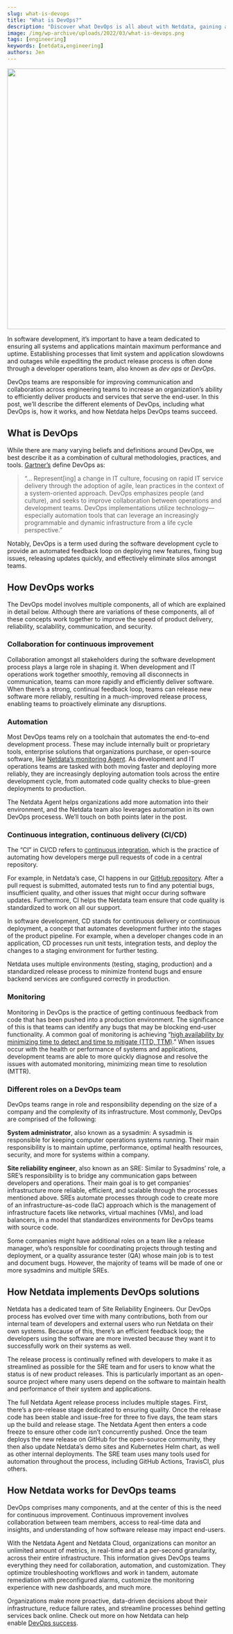 ```yaml
---
slug: what-is-devops
title: "What is DevOps?"
description: "Discover what DevOps is all about with Netdata, gaining a clear understanding of the principles that drive modern software development and operations."
image: /img/wp-archive/uploads/2022/03/what-is-devops.png
tags: [engineering]
keywords: [netdata,engineering]
authors: Jen
---
```


<!--truncate-->

<img class="alignnone size-full wp-image-16550" src="/img/wp-archive/uploads/2022/03/what-is-devops.png" alt="" width="1024" height="600" />

In software development, it’s important to have a team dedicated to ensuring all systems and applications maintain maximum performance and uptime. Establishing processes that limit system and application slowdowns and outages while expediting the product release process is often done through a developer operations team, also known as <em>dev ops</em> or <em>DevOps</em>.

DevOps teams are responsible for improving communication and collaboration across engineering teams to increase an organization’s ability to efficiently deliver products and services that serve the end-user. In this post, we’ll describe the different elements of DevOps, including what DevOps is, how it works, and how Netdata helps DevOps teams succeed.
<h2>What is DevOps</h2>
While there are many varying beliefs and definitions around DevOps, we best describe it as a combination of cultural methodologies, practices, and tools. <a href="https://www.gartner.com/en/information-technology/glossary/devops" target="_blank" rel="noopener noreferrer">Gartner’s</a> define DevOps as:
<blockquote>“… Represent[ing] a change in IT culture, focusing on rapid IT service delivery through the adoption of agile, lean practices in the context of a system-oriented approach. DevOps emphasizes people (and culture), and seeks to improve collaboration between operations and development teams. DevOps implementations utilize technology— especially automation tools that can leverage an increasingly programmable and dynamic infrastructure from a life cycle perspective.”</blockquote>
Notably, DevOps is a term used during the software development cycle to provide an automated feedback loop on deploying new features, fixing bug issues, releasing updates quickly, and effectively eliminate silos amongst teams.
<h2>How DevOps works</h2>
The DevOps model involves multiple components, all of which are explained in detail below. Although there are variations of these components, all of these concepts work together to improve the speed of product delivery, reliability, scalability, communication, and security.
<h3>Collaboration for continuous improvement</h3>
Collaboration amongst all stakeholders during the software development process plays a large role in shaping it. When development and IT operations work together smoothly, removing all disconnects in communication, teams can more rapidly and efficiently deliver software. When there’s a strong, continual feedback loop, teams can release new software more reliably, resulting in a much-improved release process, enabling teams to proactively eliminate any disruptions.
<h3>Automation</h3>
Most DevOps teams rely on a toolchain that automates the end-to-end development process. These may include internally built or proprietary tools, enterprise solutions that organizations purchase, or open-source software, like <a href="https://staging-www.netdata.cloud/agent/" target="_blank" rel="noopener noreferrer">Netdata’s monitoring Agent</a>. As development and IT operations teams are tasked with both moving faster and deploying more reliably, they are increasingly deploying automation tools across the entire development cycle, from automated code quality checks to blue-green deployments to production.

The Netdata Agent helps organizations add more automation into their environment, and the Netdata team also leverages automation in its own DevOps procesess. We’ll touch on both points later in the post.
<h3>Continuous integration, continuous delivery (CI/CD)</h3>
The “CI” in CI/CD refers to <a href="https://www.atlassian.com/continuous-delivery/continuous-integration">continuous integration</a>, which is the practice of automating how developers merge pull requests of code in a central repository.

For example, in Netdata’s case, CI happens in our <a href="https://github.com/netdata/netdata" target="_blank" rel="noopener noreferrer">GitHub repository</a>. After a pull request is submitted, automated tests run to find any potential bugs, insufficient quality, and other issues that might occur during software updates. Furthermore, CI helps the Netdata team ensure that code quality is standardized to work on all our support.

In software development, CD stands for continuous delivery or continuous deployment, a concept that automates development further into the stages of the product pipeline. For example, when a developer changes code in an application, CD processes run unit tests, integration tests, and deploy the changes to a staging environment for further testing.

Netdata uses multiple environments (testing, staging, production) and a standardized release process to minimize frontend bugs and ensure backend services are configured correctly in production.
<h3>Monitoring</h3>
Monitoring in DevOps is the practice of getting continuous feedback from code that has been pushed into a production environment. The significance of this is that teams can identify any bugs that may be blocking end-user functionality. A common goal of monitoring is achieving “<a href="https://docs.microsoft.com/en-us/azure/devops/learn/what-is-monitoring" target="_blank" rel="noopener noreferrer">high availability by minimizing time to detect and time to mitigate (TTD, TTM)</a>.” When issues occur with the health or performance of systems and applications, development teams are able to more quickly diagnose and resolve the issues with automated monitoring, minimizing mean time to resolution (MTTR).
<h3>Different roles on a DevOps team</h3>
DevOps teams range in role and responsibility depending on the size of a company and the complexity of its infrastructure. Most commonly, DevOps are comprised of the following:

<strong>System administrator</strong>, also known as a sysadmin: A sysadmin is responsible for keeping computer operations systems running. Their main responsibility is to maintain uptime, performance, optimal health resources, security, and more for systems within a company.

<strong>Site reliability engineer</strong>, also known as an SRE: Similar to Sysadmins’ role, a SRE’s responsibility is to bridge any communication gaps between developers and operations. Their main goal is to get companies’ infrastructure more reliable, efficient, and scalable through the processes mentioned above. SREs automate processes through code to create more of an infrastructure-as-code (IaC) approach which is the management of infrastructure facets like networks, virtual machines (VMs), and load balancers, in a model that standardizes environments for DevOps teams with source code.

Some companies might have additional roles on a team like a release manager, who’s responsible for coordinating projects through testing and deployment, or a quality assurance tester (QA) whose main job is to test and document bugs. However, the majority of teams will be made of one or more sysadmins and multiple SREs.
<h2>How Netdata implements DevOps solutions</h2>
Netdata has a dedicated team of Site Reliability Engineers. Our DevOps process has evolved over time with many contributions, both from our internal team of developers and external users who run Netdata on their own systems. Because of this, there’s an efficient feedback loop; the developers using the software are more invested because they want it to successfully work on their systems as well.

The release process is continually refined with developers to make it as streamlined as possible for the SRE team and for users to know what the status is of new product releases. This is particularly important as an open-source project where many users depend on the software to maintain health and performance of their system and applications.

The full Netdata Agent release process includes multiple stages. First, there’s a pre-release stage dedicated to ensuring quality. Once the release code has been stable and issue-free for three to five days, the team stars up the build and release stage. The Netdata Agent then enters a code freeze to ensure other code isn’t concurrently pushed. Once the team deploys the new release on GitHub for the open-source community, they then also update Netdata’s demo sites and Kubernetes Helm chart, as well as other internal deployments. The SRE team uses many tools used for automation throughout the process, including GitHub Actions, TravisCI, plus others.
<h2>How Netdata works for DevOps teams</h2>
DevOps comprises many components, and at the center of this is the need for continuous improvement. Continuous improvement involves collaboration between team members, access to real-time data and insights, and understanding of how software release may impact end-users.

With the Netdata Agent and Netdata Cloud, organizations can monitor an unlimited amount of metrics, in real-time and at a per-second granularity, across their entire infrastructure. This information gives DevOps teams everything they need for collaboration, automation, and customization. They optimize troubleshooting workflows and work in tandem, automate remediation with preconfigured alarms, customize the monitoring experience with new dashboards, and much more.

Organizations make more proactive, data-driven decisions about their infrastructure, reduce failure rates, and streamline processes behind getting services back online. Check out more on how Netdata can help enable <a href="https://staging-www.netdata.cloud/devops-with-netdata/" target="_blank" rel="noopener noreferrer">DevOps success</a>.
